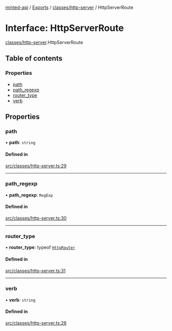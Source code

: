[minted-api](../README.md) / [Exports](../modules.md) / [classes/http-server](../modules/classes_http_server.md) / HttpServerRoute

# Interface: HttpServerRoute

[classes/http-server](../modules/classes_http_server.md).HttpServerRoute

## Table of contents

### Properties

- [path](classes_http_server.HttpServerRoute.md#path)
- [path\_regexp](classes_http_server.HttpServerRoute.md#path_regexp)
- [router\_type](classes_http_server.HttpServerRoute.md#router_type)
- [verb](classes_http_server.HttpServerRoute.md#verb)

## Properties

### path

• **path**: `string`

#### Defined in

[src/classes/http-server.ts:29](https://github.com/ianzepp/minted-api-ts/blob/4ef4443/src/classes/http-server.ts#L29)

___

### path\_regexp

• **path\_regexp**: `RegExp`

#### Defined in

[src/classes/http-server.ts:30](https://github.com/ianzepp/minted-api-ts/blob/4ef4443/src/classes/http-server.ts#L30)

___

### router\_type

• **router\_type**: typeof [`HttpRouter`](../classes/classes_http_router.HttpRouter.md)

#### Defined in

[src/classes/http-server.ts:31](https://github.com/ianzepp/minted-api-ts/blob/4ef4443/src/classes/http-server.ts#L31)

___

### verb

• **verb**: `string`

#### Defined in

[src/classes/http-server.ts:28](https://github.com/ianzepp/minted-api-ts/blob/4ef4443/src/classes/http-server.ts#L28)
